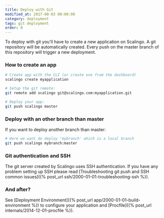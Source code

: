 ```yaml
---
title: Deploy with Git
modified_at: 2017-08-03 00:00:00
category: deployment
tags: git deployment
order: 0
---
```


To deploy with git you'll have to create a new application on Scalingo. A git repository will be automatically created. Every push on the master branch of this repository will trigger a new deployment.

### How to create an app

```bash
# Create app with the CLI (or create one from the dashboard)
scalingo create myapplication

# Setup the git remote:
git remote add scalingo git@scalingo.com:myapplication.git

# Deploy your app:
git push scalingo master
```

### Deploy with an other branch than master

If you want to deploy another branch than master:

```bash
# Here we want do deploy 'mybranch' which is a local branch
git push scalingo mybranch:master
```

### Git authentication and SSH

The git server created by Scalingo uses SSH authentication. If you have any problem setting up SSH please read [Troubleshooting git push and SSH common issues]({% post_url ssh/2000-01-01-troubleshooting-ssh %}).

### And after?

See [Deployment Environment]({% post_url app/2000-01-01-build-environment %}) to configure your application and [Procfile]({% post_url internals/2014-12-01-procfile %}).
